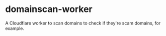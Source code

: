 # domainscan-worker

A Cloudflare worker to scan domains to check if they're scam domains, for example.
